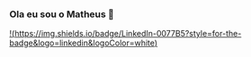 
### Ola eu sou o Matheus 👋

[!(https://img.shields.io/badge/LinkedIn-0077B5?style=for-the-badge&logo=linkedin&logoColor=white)](https://www.linkedin.com/in/matheus-sena-barbosa/)
